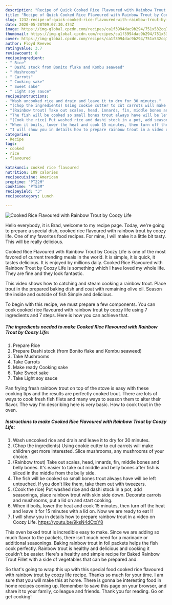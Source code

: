 ```yaml
---
description: "Recipe of Quick Cooked Rice Flavoured with Rainbow Trout by Coozy Life"
title: "Recipe of Quick Cooked Rice Flavoured with Rainbow Trout by Coozy Life"
slug: 1232-recipe-of-quick-cooked-rice-flavoured-with-rainbow-trout-by-coozy-life
date: 2020-05-28T09:07:30.474Z
image: https://img-global.cpcdn.com/recipes/ca1f3994dac9b294/751x532cq70/cooked-rice-flavoured-with-rainbow-trout-by-coozy-life-recipe-main-photo.jpg
thumbnail: https://img-global.cpcdn.com/recipes/ca1f3994dac9b294/751x532cq70/cooked-rice-flavoured-with-rainbow-trout-by-coozy-life-recipe-main-photo.jpg
cover: https://img-global.cpcdn.com/recipes/ca1f3994dac9b294/751x532cq70/cooked-rice-flavoured-with-rainbow-trout-by-coozy-life-recipe-main-photo.jpg
author: Floyd Reeves
ratingvalue: 3.7
reviewcount: 8
recipeingredient:
- " Rice"
- " Dashi stock from Bonito flake and Kombu seaweed"
- " Mushrooms"
- " Carrots"
- " Cooking sake"
- " Sweet sake"
- " Light soy sauce"
recipeinstructions:
- "Wash uncooked rice and drain and leave it to dry for 30 minutes."
- "(Chop the ingredients) Using cookie cutter to cut carrots will make children get more interested. Slice mushrooms, any mushrooms of your choice."
- "(Rainbow trout) Take out scales, head, innards, fin, middle bones and belly bones. It&#39;s easier to take out middle and belly bones after fish is sliced in the middle from the belly side."
- "The fish will be cooked so small bones trout always have will be left untouched. If you don&#39;t like them, take them out with tweezers."
- "(Cook the rice) Put washed rice and dashi stock in a pot, add seasonings, place rainbow trout with skin side down. Decorate carrots and mushrooms, put a lid on and start cooking."
- "When it boils, lower the heat and cook 15 minutes, then turn off the heat and leave it for 15 minutes with a lid on. Now we are ready to eat !!"
- "I will show you in details how to prepare rainbow trout in a video on Coozy Life. https://youtu.be/9ksN4dCtxY8"
categories:
- Recipe
tags:
- cooked
- rice
- flavoured

katakunci: cooked rice flavoured 
nutrition: 189 calories
recipecuisine: American
preptime: "PT22M"
cooktime: "PT53M"
recipeyield: "3"
recipecategory: Lunch

---
```



![Cooked Rice Flavoured with Rainbow Trout by Coozy Life](https://img-global.cpcdn.com/recipes/ca1f3994dac9b294/751x532cq70/cooked-rice-flavoured-with-rainbow-trout-by-coozy-life-recipe-main-photo.jpg)

Hello everybody, it is Brad, welcome to my recipe page. Today, we're going to prepare a special dish, cooked rice flavoured with rainbow trout by coozy life. One of my favorites food recipes. For mine, I will make it a little bit tasty. This will be really delicious.

Cooked Rice Flavoured with Rainbow Trout by Coozy Life is one of the most favored of current trending meals in the world. It is simple, it is quick, it tastes delicious. It is enjoyed by millions daily. Cooked Rice Flavoured with Rainbow Trout by Coozy Life is something which I have loved my whole life. They are fine and they look fantastic.

This video shows how to catching and steam cooking a rainbow trout. Place trout in the prepared baking dish and coat with remaining olive oil. Season the inside and outside of fish Simple and delicious.


To begin with this recipe, we must prepare a few components. You can cook cooked rice flavoured with rainbow trout by coozy life using 7 ingredients and 7 steps. Here is how you can achieve that.

<!--inarticleads1-->

##### The ingredients needed to make Cooked Rice Flavoured with Rainbow Trout by Coozy Life:

1. Prepare  Rice
1. Prepare  Dashi stock (from Bonito flake and Kombu seaweed)
1. Take  Mushrooms
1. Take  Carrots
1. Make ready  Cooking sake
1. Take  Sweet sake
1. Take  Light soy sauce


Pan frying fresh rainbow trout on top of the stove is easy with these cooking tips and the results are perfectly cooked trout. There are lots of ways to cook fresh fish filets and many ways to season them to alter their flavor. The way I&#39;m describing here is very basic. How to cook trout in the oven. 

<!--inarticleads2-->

##### Instructions to make Cooked Rice Flavoured with Rainbow Trout by Coozy Life:

1. Wash uncooked rice and drain and leave it to dry for 30 minutes.
1. (Chop the ingredients) Using cookie cutter to cut carrots will make children get more interested. Slice mushrooms, any mushrooms of your choice.
1. (Rainbow trout) Take out scales, head, innards, fin, middle bones and belly bones. It&#39;s easier to take out middle and belly bones after fish is sliced in the middle from the belly side.
1. The fish will be cooked so small bones trout always have will be left untouched. If you don&#39;t like them, take them out with tweezers.
1. (Cook the rice) Put washed rice and dashi stock in a pot, add seasonings, place rainbow trout with skin side down. Decorate carrots and mushrooms, put a lid on and start cooking.
1. When it boils, lower the heat and cook 15 minutes, then turn off the heat and leave it for 15 minutes with a lid on. Now we are ready to eat !!
1. I will show you in details how to prepare rainbow trout in a video on Coozy Life. https://youtu.be/9ksN4dCtxY8


This oven baked trout is incredible easy to make. Since we are adding so much flavor to the packets, there isn&#39;t much need for a marinade or additional seasonings. Baking rainbow trout in foil packets helps the fish cook perfectly. Rainbow trout is healthy and delicious and cooking it couldn&#39;t be easier. Here&#39;s a healthy and simple recipe for Baked Rainbow Trout Fillet with a side of vegetables that can be prepared and. 

So that's going to wrap this up with this special food cooked rice flavoured with rainbow trout by coozy life recipe. Thanks so much for your time. I am sure that you will make this at home. There is gonna be interesting food in home recipes coming up. Remember to save this page on your browser, and share it to your family, colleague and friends. Thank you for reading. Go on get cooking!
